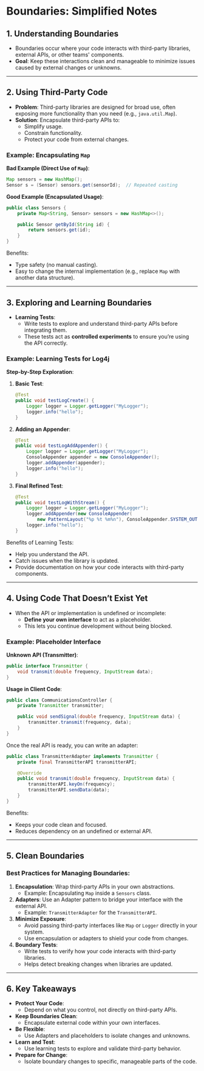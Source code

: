# **Boundaries: Simplified Notes**

## **1. Understanding Boundaries**
- Boundaries occur where your code interacts with third-party libraries, external APIs, or other teams' components.
- **Goal**: Keep these interactions clean and manageable to minimize issues caused by external changes or unknowns.

---

## **2. Using Third-Party Code**
- **Problem**: Third-party libraries are designed for broad use, often exposing more functionality than you need (e.g., `java.util.Map`).
- **Solution**: Encapsulate third-party APIs to:
  - Simplify usage.
  - Constrain functionality.
  - Protect your code from external changes.

### **Example: Encapsulating `Map`**
**Bad Example (Direct Use of `Map`)**:
```java
Map sensors = new HashMap();
Sensor s = (Sensor) sensors.get(sensorId);  // Repeated casting
```

**Good Example (Encapsulated Usage)**:
```java
public class Sensors {
    private Map<String, Sensor> sensors = new HashMap<>();

    public Sensor getById(String id) {
        return sensors.get(id);
    }
}
```
Benefits:
- Type safety (no manual casting).
- Easy to change the internal implementation (e.g., replace `Map` with another data structure).

---

## **3. Exploring and Learning Boundaries**
- **Learning Tests**:
  - Write tests to explore and understand third-party APIs before integrating them.
  - These tests act as **controlled experiments** to ensure you’re using the API correctly.

### **Example: Learning Tests for Log4j**
**Step-by-Step Exploration**:
1. **Basic Test**:
    ```java
    @Test
    public void testLogCreate() {
        Logger logger = Logger.getLogger("MyLogger");
        logger.info("hello");
    }
    ```
2. **Adding an Appender**:
    ```java
    @Test
    public void testLogAddAppender() {
        Logger logger = Logger.getLogger("MyLogger");
        ConsoleAppender appender = new ConsoleAppender();
        logger.addAppender(appender);
        logger.info("hello");
    }
    ```
3. **Final Refined Test**:
    ```java
    @Test
    public void testLogWithStream() {
        Logger logger = Logger.getLogger("MyLogger");
        logger.addAppender(new ConsoleAppender(
            new PatternLayout("%p %t %m%n"), ConsoleAppender.SYSTEM_OUT));
        logger.info("hello");
    }
    ```

Benefits of Learning Tests:
- Help you understand the API.
- Catch issues when the library is updated.
- Provide documentation on how your code interacts with third-party components.

---

## **4. Using Code That Doesn’t Exist Yet**
- When the API or implementation is undefined or incomplete:
  - **Define your own interface** to act as a placeholder.
  - This lets you continue development without being blocked.

### **Example: Placeholder Interface**
**Unknown API (Transmitter)**:
```java
public interface Transmitter {
    void transmit(double frequency, InputStream data);
}
```
**Usage in Client Code**:
```java
public class CommunicationsController {
    private Transmitter transmitter;

    public void sendSignal(double frequency, InputStream data) {
        transmitter.transmit(frequency, data);
    }
}
```
Once the real API is ready, you can write an adapter:
```java
public class TransmitterAdapter implements Transmitter {
    private final TransmitterAPI transmitterAPI;

    @Override
    public void transmit(double frequency, InputStream data) {
        transmitterAPI.keyOn(frequency);
        transmitterAPI.sendData(data);
    }
}
```

Benefits:
- Keeps your code clean and focused.
- Reduces dependency on an undefined or external API.

---

## **5. Clean Boundaries**
### **Best Practices for Managing Boundaries**:
1. **Encapsulation**: Wrap third-party APIs in your own abstractions.
   - Example: Encapsulating `Map` inside a `Sensors` class.
2. **Adapters**: Use an Adapter pattern to bridge your interface with the external API.
   - Example: `TransmitterAdapter` for the `TransmitterAPI`.
3. **Minimize Exposure**:
   - Avoid passing third-party interfaces like `Map` or `Logger` directly in your system.
   - Use encapsulation or adapters to shield your code from changes.
4. **Boundary Tests**:
   - Write tests to verify how your code interacts with third-party libraries.
   - Helps detect breaking changes when libraries are updated.

---

## **6. Key Takeaways**
- **Protect Your Code**:
  - Depend on what you control, not directly on third-party APIs.
- **Keep Boundaries Clean**:
  - Encapsulate external code within your own interfaces.
- **Be Flexible**:
  - Use Adapters and placeholders to isolate changes and unknowns.
- **Learn and Test**:
  - Use learning tests to explore and validate third-party behavior.
- **Prepare for Change**:
  - Isolate boundary changes to specific, manageable parts of the code.